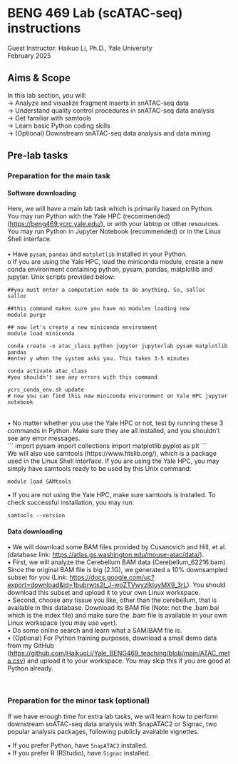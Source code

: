 # BENG 469 Lab (scATAC-seq) instructions
Guest Instructor: Haikuo Li, Ph.D., Yale University<br>
February 2025<br>


## Aims & Scope
In this lab section, you will:<br>
→	Analyze and visualize fragment inserts in snATAC-seq data<br>
→	Understand quality control procedures in snATAC-seq data analysis<br>
→	Get familiar with samtools<br>
→	Learn basic Python coding skills<br>
→	(Optional) Downstream snATAC-seq data analysis and data mining<br>


## Pre-lab tasks
### Preparation for the main task
#### Software downloading
Here, we will have a main lab task which is primarily based on Python.<br>
You may run Python with the Yale HPC (recommended) (https://beng469.ycrc.yale.edu/), or with your labtop or other resources.<br>
You may run Python in Jupyter Notebook (recommended) or in the Linux Shell interface.<br>
<br>
•	Have ```pysam```, ```pandas``` and ```matplotlib``` installed in your Python.<br>
  o	If you are using the Yale HPC, load the miniconda module, create a new conda environment containing python, pysam, pandas, matplotlib and jupyter. Unix scripts provided below:<br>
  ```
##you must enter a computation node to do anything. So, salloc
salloc

##this command makes sure you have no modules loading now
module purge

## now let's create a new miniconda environment
module load miniconda

conda create -n atac_class python jupyter jupyterlab pysam matplotlib pandas
#enter y when the system asks you. This takes 3-5 minutes

conda activate atac_class
#you shouldn't see any errors with this command

ycrc_conda_env.sh update
# now you can find this new miniconda environment on Yale HPC jupyter notebook
```
<br>
•	No matter whether you use the Yale HPC or not, test by running these 3 commands in Python. Make sure they are all installed, and you shouldn’t see any error messages.<br>
```
import pysam
import collections
import matplotlib.pyplot as plt
```
<br>
We will also use samtools (https://www.htslib.org/), which is a package used in the Linux Shell interface. If you are using the Yale HPC, you may simply have samtools ready to be used by this Unix command:

```module load SAMtools```<br>

•	If you are not using the Yale HPC, make sure samtools is installed. To check successful installation, you may run:<br>

```samtools --version```


#### Data downloading
•	We will download some BAM files provided by Cusanovich and Hill, et al. (database link: https://atlas.gs.washington.edu/mouse-atac/data/).
<br>•	First, we will analyze the Cerebellum BAM data (Cerebellum_62216.bam). Since the original BAM file is big (2.1G), we generated a 10% downsampled subset for you (Link: https://docs.google.com/uc?export=download&id=1bubrwts2I_J-woZTVwyzlkIuyMX9_3rL). You should download this subset and upload it to your own Linux workspace.
<br>•	Second, choose any tissue you like, other than the cerebellum, that is available in this database. Download its BAM file (Note: not the .bam.bai which is the index file) and make sure the .bam file is available in your own Linux workspace (you may use ```wget```).
<br>•	Do some online search and learn what a SAM/BAM file is.
<br>•	(Optional) For Python training purposes, download a small demo data from my GitHub (https://github.com/HaikuoLi/Yale_BENG469_teaching/blob/main/ATAC_meta.csv) and upload it to your workspace. You may skip this if you are good at Python already.

<br>

### Preparation for the minor task (optional)
If we have enough time for extra lab tasks, we will learn how to perform downstream snATAC-seq data analysis with SnapATAC2 or Signac, two popular analysis packages, following publicly available vignettes.<br>

•	If you prefer Python, have ```SnapATAC2``` installed.<br>
•	If you prefer R (RStudio), have ```Signac``` installed.<br>

